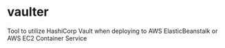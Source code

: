 # vaulter
Tool to utilize HashiCorp Vault when deploying to AWS ElasticBeanstalk or AWS EC2 Container Service

